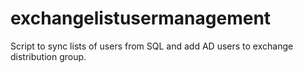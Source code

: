 # exchangelistusermanagement
Script to sync lists of users from SQL and add AD users to exchange distribution group. 
